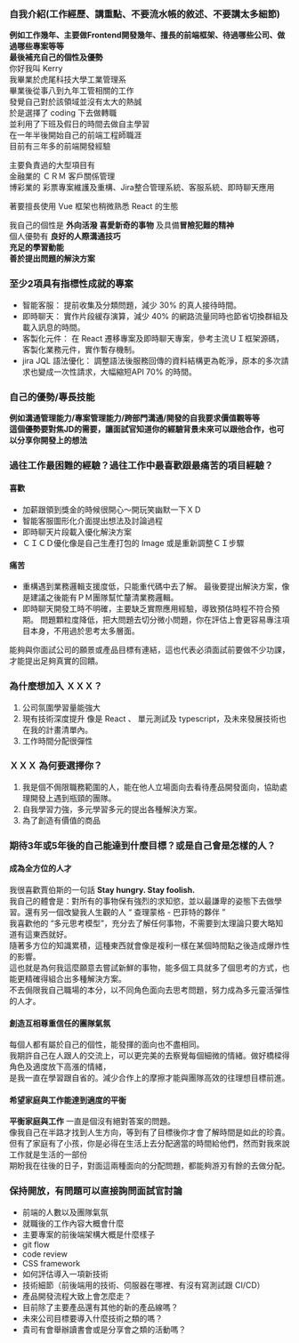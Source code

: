 ### 自我介紹(工作經歷、講重點、不要流水帳的敘述、不要講太多細節)
**例如工作幾年、主要做Frontend開發幾年、擅長的前端框架、待過哪些公司、做過哪些專案等等**  
**最後補充自己的個性及優勢**  
你好我叫 Kerry  
我畢業於虎尾科技大學工業管理系  
畢業後從事八到九年工管相關的工作    
發覺自己對於該領域並沒有太大的熱誠  
於是選擇了 coding 下去做轉職  
並利用了下班及假日的時間去做自主學習  
在一年半後開始自己的前端工程師職涯  
目前有三年多的前端開發經驗  

主要負責過的大型項目有  
金融業的 ＣＲＭ 客戶關係管理  
博彩業的 彩票專案維護及重構、Jira整合管理系統、客服系統、即時聊天應用  

著要擅長使用 Vue 框架也稍微熟悉 React 的生態  

我自己的個性是 **外向活潑** **喜愛新奇的事物** 及具備**冒險犯難的精神**  
個人優勢有
**良好的人際溝通技巧**   
**充足的學習動能**   
**善於提出問題的解決方案**  

### 至少2項具有指標性成就的專案
- 智能客服： 提前收集及分類問題，減少 30% 的真人接待時間。
- 即時聊天： 實作片段緩存演算，減少 40% 的網路流量同時也節省切換群組及載入訊息的時間。
- 客製化元件： 在 React 遷移專案及即時聊天專案，參考主流ＵＩ框架源碼，客製化業務元件，實作暫存機制。
- jira JQL 語法優化： 調整語法後服務回傳的資料結構更為乾淨，原本的多次請求也變成一次性請求，大幅縮短API 70% 的時間。

### 自己的優勢/專長技能
**例如溝通管理能力/專案管理能力/跨部門溝通/開發的自我要求價值觀等等**   
**這個優勢要對焦JD的需要，讓面試官知道你的經驗背景未來可以跟他合作，也可以分享你開發上的想法**   

### 過往工作最困難的經驗？過往工作中最喜歡跟最痛苦的項目經驗？
#### 喜歡
- 加薪跟領到獎金的時候很開心～開玩笑幽默一下ＸＤ
- 智能客服圖形化介面提出想法及討論過程
- 即時聊天片段載入優化解決方案
- ＣＩＣＤ優化像是自己生產打包的 Image 或是重新調整ＣＩ步驟

#### 痛苦
- 重構遇到業務邏輯支援度低，只能重代碼中去了解。 最後要提出解決方案，像是建議之後能有ＰＭ團隊幫忙釐清業務邏輯。
- 即時聊天開發工時不明確，主要缺乏實際應用經驗，導致預估時程不符合預期。 問題顆粒度降低，把大問題去切分微小問題，你在評估上會更容易專注項目本身，不用過於思考太多層面。


能夠與你面試公司的願景或產品目標有連結，這也代表必須面試前要做不少功課，才能提出足夠真實的回饋。
### 為什麼想加入 ＸＸＸ？
1. 公司氛圍學習量能強大
2. 現有技術深度提升 像是 React 、 單元測試及 typescript，及未來發展技術也在我的計畫清單內。
3. 工作時間分配很彈性

### ＸＸＸ 為何要選擇你？
1. 我是個不侷限職務範圍的人，能在他人立場面向去看待產品開發面向，協助處理開發上遇到瓶頸的團隊。
2. 自我學習力強，多元學習多元的提出各種解決方案。
3. 為了創造有價值的商品

### 期待3年或5年後的自己能達到什麼目標？或是自己會是怎樣的人？
#### 成為全方位的人才    
我很喜歡賈伯斯的一句話 **Stay hungry. Stay foolish.**   
我自己的體會是：對所有的事物保有強烈的求知慾，並以最謙卑的姿態下去做學習。還有另一個改變我人生觀的人 “ 查理蒙格 - 巴菲特的夥伴 ”   
我喜歡他的 “多元思考模型”，充分去了解任何事物，不需要到太理論只要大略知道有這東西就好。  
隨著多方位的知識累積，這種東西就會像是複利一樣在某個時間點之後造成爆炸性的影響。  
這也就是為何我這麼願意去嘗試新鮮的事物，能多個工具就多了個思考的方式，也能更精確得組合出多種解決方案。  
不去侷限我自己職場的本分，以不同角色面向去思考問題，努力成為多元靈活彈性的人才。
#### 創造互相尊重信任的團隊氣氛  
每個人都有屬於自己的個性，能發揮的面向也不盡相同。  
我期許自己在人跟人的交流上，可以更完美的去察覺每個細微的情緒。做好橋樑得角色及適度放下高漲的情緒，  
是我一直在學習跟自省的。減少合作上的摩擦才能與團隊高效的往理想目標前進。   

#### 希望家庭與工作能達到適度的平衡  
**平衡家庭與工作** 一直是個沒有絕對答案的問題。  
像我自己在半路才找到人生方向，等到有了目標後你才會了解時間是如此的珍貴。  
但有了家庭有了小孩，你是必得在生活上去分配適當的時間給他們，然而對我來說工作就是生活的一部份  
期盼我在往後的日子，對面這兩種面向的分配問題，都能夠游刃有餘的去做分配。  

### 保持開放，有問題可以直接詢問面試官討論
- 前端的人數以及團隊氣氛
- 就職後的工作內容大概會什麼
- 主要專案的前後端架構大概是什麼樣子
- git flow
- code review
- CSS framework
- 如何評估導入一項新技術
- 技術細節（前後端用的技術、伺服器在哪裡、有沒有寫測試跟 CI/CD）
- 產品開發流程大致上會怎麼走？
- 目前除了主要產品還有其他的新的產品線嗎？
- 未來公司目標要導入什麼技術之類的嗎？
- 貴司有會舉辦讀書會或是分享會之類的活動嗎？
